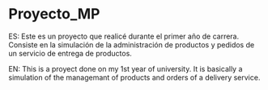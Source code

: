 # Proyecto_MP
ES: Este es un proyecto que realicé durante el primer año de carrera. Consiste en la simulación de la administración de productos y pedidos de un servicio de entrega de productos.

EN: This is a proyect done on my 1st year of university. It is basically a simulation of the managemant of products and orders of a delivery service.
